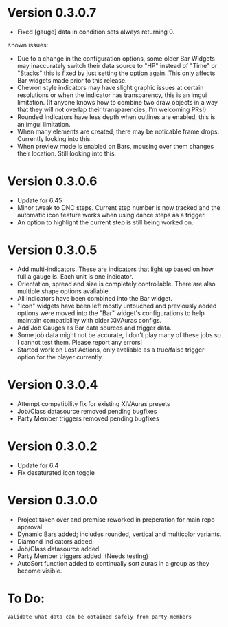 # Version 0.3.0.7
- Fixed [gauge] data in condition sets always returning 0.

Known issues:
- Due to a change in the configuration options, some older Bar Widgets may inaccurately switch their data source to "HP" instead of "Time" or "Stacks" this is fixed by just setting the option again. This only affects Bar widgets made prior to this release.
- Chevron style indicators may have slight graphic issues at certain resolutions or when the indicator has transparency, this is an imgui limitation. (If anyone knows how to combine two draw objects in a way that they will not overlap their transparencies, I'm welcoming PRs!)
- Rounded Indicators have less depth when outlines are enabled, this is an imgui limitation.
- When many elements are created, there may be noticable frame drops. Currently looking into this.
- When preview mode is enabled on Bars, mousing over them changes their location. Still looking into this.

# Version 0.3.0.6
- Update for 6.45
- Minor tweak to DNC steps. Current step number is now tracked and the automatic icon feature works when using dance steps as a trigger.
- An option to highlight the current step is still being worked on.

# Version 0.3.0.5
- Add multi-indicators. These are indicators that light up based on how full a gauge is. Each unit is one indicator.
- Orientation, spread and size is completely controllable. There are also multiple shape options avaliable.
- All Indicators have been combined into the Bar widget.
- "Icon" widgets have been left mostly untouched and previously added options were moved into the "Bar" widget's configurations to help maintain compatibility with older XIVAuras configs.
- Add Job Gauges as Bar data sources and trigger data.
- Some job data might not be accurate, I don't play many of these jobs so I cannot test them. Please report any errors!
- Started work on Lost Actions, only avaliable as a true/false trigger option for the player currently.

# Version 0.3.0.4
- Attempt compatibility fix for existing XIVAuras presets
- Job/Class datasource removed pending bugfixes
- Party Member triggers removed pending bugfixes

# Version 0.3.0.2
- Update for 6.4
- Fix desaturated icon toggle

# Version 0.3.0.0
- Project taken over and premise reworked in preperation for main repo approval.
- Dynamic Bars added; includes rounded, vertical and multicolor variants.
- Diamond Indicators added.
- Job/Class datasource added.
- Party Member triggers added. (Needs testing)
- AutoSort function added to continually sort auras in a group as they become visible.

# To Do: 
	Validate what data can be obtained safely from party members